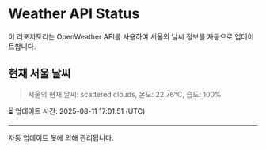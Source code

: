
# Weather API Status

이 리포지토리는 OpenWeather API를 사용하여 서울의 날씨 정보를 자동으로 업데이트합니다.

## 현재 서울 날씨
> 서울의 현재 날씨: scattered clouds, 온도: 22.76°C, 습도: 100%

⏳ 업데이트 시간: 2025-08-11 17:01:51 (UTC)

---
자동 업데이트 봇에 의해 관리됩니다.
